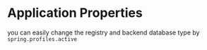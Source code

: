 # Application Properties

you can easily change the registry and backend database type by `spring.profiles.active`